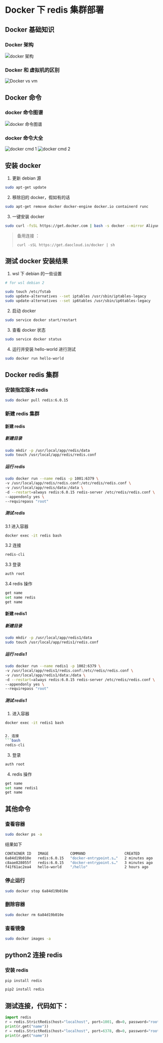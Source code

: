 # Docker 下 redis 集群部署

## Docker 基础知识

### Docker 架构
![docker 架构](/pics/docker_struct.png)

### Docker 和 虚拟机的区别
![Docker vs vm](/pics/docker_vs_vm.png)

## Docker 命令

### docker 命令图谱

![docker 命令图谱](/pics/cmd1.png)

### docker 命令大全

![docker cmd 1](/pics/cmd2-1.jpg)
![docker cmd 2](/pics/cmd2-2.jpg)

## 安装 docker
1. 更新 debian 源
```bash
sudo apt-get update
```

2. 移除旧的 docker，假如有的话
```bash
sudo apt-get remove docker docker-engine docker.io containerd runc
```

3. 一键安装 docker
```bash
sudo curl -fsSL https://get.docker.com | bash -s docker --mirror Aliyun
```
> 备用连接 ：
>
> `curl -sSL https://get.daocloud.io/docker | sh`

## 测试 docker 安装结果

1. wsl 下 debian 的一些设置

```bash
# for wsl debian 2

sudo touch /etc/fstab
sudo update-alternatives --set iptables /usr/sbin/iptables-legacy
sudo update-alternatives --set ip6tables /usr/sbin/ip6tables-legacy
```

2. 启动 docker
```bash
sudo service docker start/restart
```

3. 查看 docker 状态
```bash
sudo service docker status
```

4. 运行并安装 hello-world 进行测试
```bash
sudo docker run hello-world
```

## Docker redis 集群

### 安装指定版本 redis
```bash
sudo docker pull redis:6.0.15
```

### 新建 redis 集群

#### 新建 redis

##### 新建目录
```bash
sudo mkdir -p /usr/local/app/redis/data
sudo touch /usr/local/app/redis/redis.conf
```

##### 运行 redis
```bash
sudo docker run --name redis -p 1001:6379 \
-v /usr/local/app/redis/redis.conf:/etc/redis/redis.conf \
-v /usr/local/app/redis/data:/data \
-d --restart=always redis:6.0.15 redis-server /etc/redis/redis.conf \
--appendonly yes \
--requirepass "root"
```

##### 测试 redis

3.1 进入容器
```bash
docker exec -it redis bash
```
3.2 连接
```bash
redis-cli
```
3.3 登录
```bash
auth root
```
3.4 redis 操作
```bash
get name
set name redis
get name
```

#### 新建 redis1

##### 新建目录
```bash
sudo mkdir -p /usr/local/app/redis1/data
sudo touch /usr/local/app/redis1/redis.conf
```

##### 运行 redis1
```bash
sudo docker run --name redis1 -p 1002:6379 \
-v /usr/local/app/redis1/redis.conf:/etc/redis/redis.conf \
-v /usr/local/app/redis1/data:/data \
-d --restart=always redis:6.0.15 redis-server /etc/redis/redis.conf \
--appendonly yes \
--requirepass "root"
```

##### 测试 redis1
1. 进入容器
```bash
docker exec -it redis1 bash


2. 连接
```bash
redis-cli
```

3. 登录
```bash
auth root
```

4. redis 操作
```bash
get name
set name redis1
get name
```

## 其他命令
### 查看容器
```bash
sudo docker ps -a
```
结果如下
```bash
CONTAINER ID   IMAGE          COMMAND                  CREATED         STATUS                   PORTS                                       NAMES
6a84d19b010e   redis:6.0.15   "docker-entrypoint.s…"   2 minutes ago   Up 2 minutes             0.0.0.0:1002->6379/tcp, :::1002->6379/tcp   redis1
c8aae828055f   redis:6.0.15   "docker-entrypoint.s…"   3 minutes ago   Up 3 minutes             0.0.0.0:1001->6379/tcp, :::1001->6379/tcp   redis
f41f61ac2ea4   hello-world    "/hello"                 2 hours ago     Exited (0) 2 hours ago                                               kind_hamilton
```
### 停止运行
```bash
sudo docker stop 6a84d19b010e
```
### 删除容器
```bash
sudo docker rm 6a84d19b010e
```
### 查看镜像
```bash
sudo docker images -a
```

## python2 连接 redis

### 安装 redis
```bash
pip install redis

pip2 install redis
```

## 测试连接，代码如下：
```python
import redis
r = redis.StrictRedis(host="localhost", port=1001, db=0, password="root")
print(r.get("name"))
r = redis.StrictRedis(host="localhost", port=6378, db=0, password="root")
print(r.get("name"))
```
